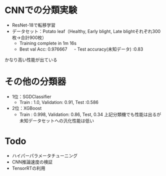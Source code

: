 # CNNでの分類実験
- ResNet-18で転移学習
- データセット：Potato leaf（Healthy, Early blight, Late blightそれぞれ300枚->合計900枚）
  - Training complete in 1m 16s
  - Best val Acc: 0.976667
　  - Test accuracy(未知データ) :0.83

かなり高い性能が出ている

# その他の分類器
- 1位：SGDClassifier 
   - Train : 1.0, Validation: 0.91, Test :0.586
- 2位：XGBoost　
  - Train : 0.998, Validation: 0.86, Test, 0.34
上記分類機でも性能は出るが未知データセットへの汎化性能は低い

# Todo
- ハイパーパラメータチューニング
- CNN推論速度の検証
- TensorRTの利用